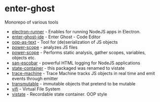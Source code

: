 # enter-ghost
Monorepo of various tools

* [electron-runner](https://github.com/hex13/enter-ghost/tree/master/packages/electron-runner) - Enables for running NodeJS apps in Electron.
* [enter-ghost-ide](https://github.com/hex13/enter-ghost/tree/master/packages/enter-ghost-ide) - Enter Ghost - Code Editor
* [oop-as-text](https://github.com/hex13/enter-ghost/tree/master/packages/oop-as-text) - Tool for (de)serialization of JS objects
* [power-scope](https://github.com/hex13/enter-ghost/tree/master/packages/power-scope) - analyzes JS files
* [power-scope](https://github.com/hex13/enter-ghost/tree/master/packages/power-scope) - Performs static analysis, gather scopes, variables, objects etc.
* [san-escobar](https://github.com/hex13/enter-ghost/tree/master/packages/san-escobar) - powerful HTML logging for NodeJS applications
* [state-container](https://github.com/hex13/enter-ghost/tree/master/packages/state-container) - this packaged was renamed to vistate
* [trace-machine](https://github.com/hex13/enter-ghost/tree/master/packages/trace-machine) - Trace Machine tracks JS objects in real time and emit events through emitter
* [transmutable](https://github.com/hex13/enter-ghost/tree/master/packages/transmutable) - immutable objects that pretend to be mutable
* [vifi](https://github.com/hex13/enter-ghost/tree/master/packages/vifi) - Virtual File System
* [vistate](https://github.com/hex13/enter-ghost/tree/master/packages/vistate) - Recordable state container. OOP style
